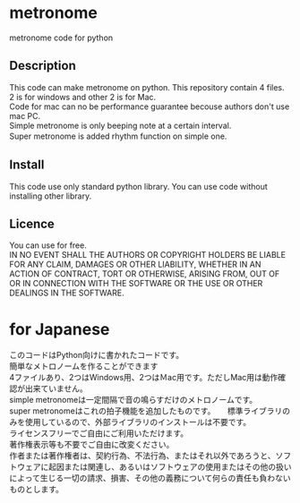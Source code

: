 # metronome
metronome code for python


## Description
This code can make metronome on python.
This repository contain 4 files.  
2 is for windows and other 2 is for Mac.  
Code for mac can no be performance guarantee becouse authors don't use mac PC.  
Simple metronome is only beeping note at a certain interval.  
Super metronome is added rhythm function on simple one.　　

## Install
This code use only standard python library.
You can use code without installing other library.

## Licence
You can use for free.  
IN NO EVENT SHALL THE AUTHORS OR COPYRIGHT HOLDERS BE LIABLE FOR ANY CLAIM, DAMAGES OR OTHER LIABILITY, WHETHER IN AN ACTION OF CONTRACT, TORT OR OTHERWISE, ARISING FROM, OUT OF OR IN CONNECTION WITH THE SOFTWARE OR THE USE OR OTHER DEALINGS IN THE SOFTWARE.
  
# for Japanese

このコードはPython向けに書かれたコードです。  
簡単なメトロノームを作ることができます  
4ファイルあり、2つはWindows用、2つはＭac用です。ただしMac用は動作確認が出来ていません。  
simple metronomeは一定間隔で音の鳴らすだけのメトロノームです。  
super metronomeはこれの拍子機能を追加したものです。  　
標準ライブラリのみを使用しているので、外部ライブラリのインストールは不要です。  
ライセンスフリーでご自由にご利用いただけます。  
著作権表示等も不要でご自由に改変ください。  
作者または著作権者は、契約行為、不法行為、またはそれ以外であろうと、ソフトウェアに起因または関連し、あるいはソフトウェアの使用またはその他の扱いによって生じる一切の請求、損害、その他の義務について何らの責任も負わないものとします。 
